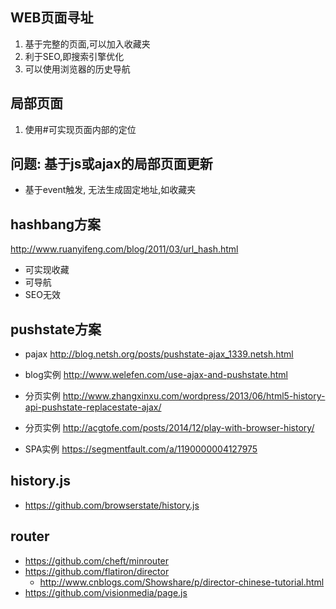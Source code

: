 ## WEB页面寻址
1. 基于完整的页面,可以加入收藏夹
2. 利于SEO,即搜索引擎优化
3. 可以使用浏览器的历史导航

## 局部页面 
1. 使用#可实现页面内部的定位

## 问题: 基于js或ajax的局部页面更新
-  基于event触发, 无法生成固定地址,如收藏夹


## hashbang方案

http://www.ruanyifeng.com/blog/2011/03/url_hash.html

-  可实现收藏
-  可导航
-  SEO无效


## pushstate方案


- pajax http://blog.netsh.org/posts/pushstate-ajax_1339.netsh.html

- blog实例 http://www.welefen.com/use-ajax-and-pushstate.html
- 分页实例 http://www.zhangxinxu.com/wordpress/2013/06/html5-history-api-pushstate-replacestate-ajax/
- 分页实例 http://acgtofe.com/posts/2014/12/play-with-browser-history/
- SPA实例  https://segmentfault.com/a/1190000004127975


## history.js
- https://github.com/browserstate/history.js

## router
- https://github.com/cheft/minrouter
- https://github.com/flatiron/director
	- http://www.cnblogs.com/Showshare/p/director-chinese-tutorial.html
- https://github.com/visionmedia/page.js
